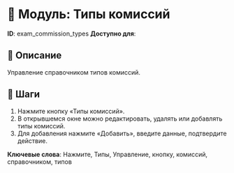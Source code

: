 # 📘 Модуль: Типы комиссий
**ID**: exam_commission_types
**Доступно для**: 

## 📝 Описание
Управление справочником типов комиссий.

## 🩜 Шаги
1. Нажмите кнопку «Типы комиссий».
2. В открывшемся окне можно редактировать, удалять или добавлять типы комиссий.
3. Для добавления нажмите «Добавить», введите данные, подтвердите действие.

**Ключевые слова**: Нажмите, Типы, Управление, кнопку, комиссий, справочником, типов
